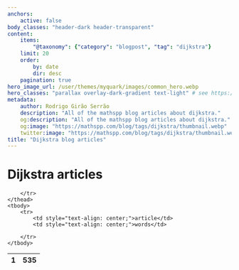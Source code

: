 ```yaml
---
anchors:
    active: false
body_classes: "header-dark header-transparent"
content:
    items:
        "@taxonomy": {"category": "blogpost", "tag": "dijkstra"}
    limit: 20
    order:
        by: date
        dir: desc
    pagination: true
hero_image_url: /user/themes/myquark/images/common_hero.webp
hero_classes: "parallax overlay-dark-gradient text-light" # see https://demo.getgrav.org/blog-skeleton/blog/hero-classes
metadata:
    author: Rodrigo Girão Serrão
    description: "All of the mathspp blog articles about dijkstra."
    og:description: "All of the mathspp blog articles about dijkstra."
    og:image: "https://mathspp.com/blog/tags/dijkstra/thumbnail.webp"
    twitter:image: "https://mathspp.com/blog/tags/dijkstra/thumbnail.webp"
title: "Dijkstra blog articles"
---
```


# Dijkstra articles


<table class="stats-table">
    <thead>
        <tr>
            <th style="text-align: center;">1</th>
            <th style="text-align: center;">535</th>
            
        </tr>
    </thead>
    <tbody>
        <tr>
            <td style="text-align: center;">article</td>
            <td style="text-align: center;">words</td>
            
        </tr>
    </tbody>
</table>